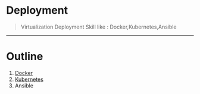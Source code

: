 Deployment
===
> Virtualization Deployment Skill like : Docker,Kubernetes,Ansible


---

# Outline
1. [Docker](./Docker.md)
2. [Kubernetes](./Kubernetes.md)
3. Ansible